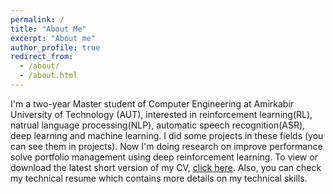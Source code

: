 ```yaml
---
permalink: /
title: "About Me"
excerpt: "About me"
author_profile: true
redirect_from: 
  - /about/
  - /about.html
---
```


I'm a two-year Master student of Computer Engineering at Amirkabir University of Technology (AUT), interested in reinforcement learning(RL), natrual language processing(NLP), automatic speech recognition(ASR), deep learning and machine learning. I did some projects in these fields (you can see them in projects). Now I'm doing research on improve performance solve portfolio management using deep reinforcement learning.
To view or download the latest short version of my CV, [click here](https://drive.google.com/file/d/1yUgjepA4MMiz-aJdbEEbdQgggfAYsMju/view?usp=sharing). Also, you can check my technical resume which contains more details on my technical skills.
